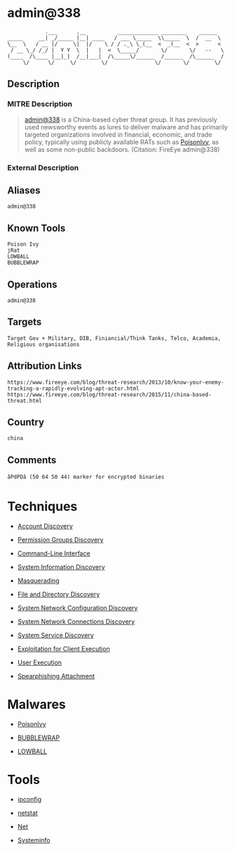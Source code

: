 
# admin@338

```
            .___      .__          _____________ ________    ______  
_____     __| _/_____ |__| ____   / ___ \_____  \\_____  \  /  __  \ 
\__  \   / __ |/     \|  |/    \ / / ._\ \_(__  <  _(__  <  >      < 
 / __ \_/ /_/ |  Y Y  \  |   |  <  \_____/       \/       \/   --   \
(____  /\____ |__|_|  /__|___|  /\_____\/______  /______  /\______  /
     \/      \/     \/        \/               \/       \/        \/ 

```

## Description

### MITRE Description

> [admin@338](https://attack.mitre.org/groups/G0018) is a China-based cyber threat group. It has previously used newsworthy events as lures to deliver malware and has primarily targeted organizations involved in financial, economic, and trade policy, typically using publicly available RATs such as [PoisonIvy](https://attack.mitre.org/software/S0012), as well as some non-public backdoors. (Citation: FireEye admin@338)

### External Description

> 

## Aliases

```
admin@338
```

## Known Tools

```
Poison Ivy
jRat
LOWBALL
BUBBLEWRAP
```

## Operations

```
admin@338
```

## Targets

```
Target Gov + Military, DIB, Finiancial/Think Tanks, Telco, Academia, Religious organisations
```

## Attribution Links

```
https://www.fireeye.com/blog/threat-research/2013/10/know-your-enemy-tracking-a-rapidly-evolving-apt-actor.html
https://www.fireeye.com/blog/threat-research/2015/11/china-based-threat.html
```

## Country

```
china
```

## Comments

```
âPdPDâ (50 64 50 44) marker for encrypted binaries
```

# Techniques


* [Account Discovery](../techniques/Account-Discovery.md)

* [Permission Groups Discovery](../techniques/Permission-Groups-Discovery.md)
    
* [Command-Line Interface](../techniques/Command-Line-Interface.md)
    
* [System Information Discovery](../techniques/System-Information-Discovery.md)
    
* [Masquerading](../techniques/Masquerading.md)
    
* [File and Directory Discovery](../techniques/File-and-Directory-Discovery.md)
    
* [System Network Configuration Discovery](../techniques/System-Network-Configuration-Discovery.md)
    
* [System Network Connections Discovery](../techniques/System-Network-Connections-Discovery.md)
    
* [System Service Discovery](../techniques/System-Service-Discovery.md)
    
* [Exploitation for Client Execution](../techniques/Exploitation-for-Client-Execution.md)
    
* [User Execution](../techniques/User-Execution.md)
    
* [Spearphishing Attachment](../techniques/Spearphishing-Attachment.md)
    

# Malwares


* [PoisonIvy](../malwares/PoisonIvy.md)

* [BUBBLEWRAP](../malwares/BUBBLEWRAP.md)
    
* [LOWBALL](../malwares/LOWBALL.md)
    

# Tools


* [ipconfig](../tools/ipconfig.md)

* [netstat](../tools/netstat.md)
    
* [Net](../tools/Net.md)
    
* [Systeminfo](../tools/Systeminfo.md)
    
